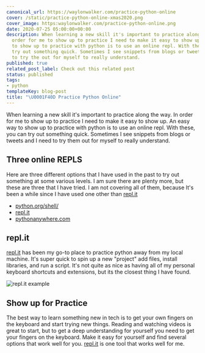```yaml
---
canonical_url: https://waylonwalker.com/practice-python-online
cover: /static/practice-python-online-xmas2020.png
cover_image: https:waylonwalker.com/practice-python-online.png
date: 2020-07-25 05:00:00+00:00
description: When learning a new skill it's important to practice along the way. In
  order for me to show up to practice I need to make it easy to show up. An easy way
  to show up to practice with python is to use an online repl. With these you can
  try out something quick. Sometimes I see snippets from blogs or tweets and I need
  to try the out for myself to really understand.
published: true
related_post_label: Check out this related post
status: published
tags:
- python
templateKey: blog-post
title: "\U0001F40D Practice Python Online"
---
```


When learning a new skill it's important to practice along the way. In order for me to show up to practice I need to make it easy to show up. An easy way to show up to practice with python is to use an online repl. With these, you can try out something quick. Sometimes I see snippets from blogs or tweets and I need to try them out for myself to really understand.

## Three online REPLS

Here are three different options that I have used in the past to try out something at some various levels. I am sure there are plenty more, but these are three that I have tried. I am not covering all of them, because It's been a while since I have used one other than [repl.it](https://repl.it)

- [python.org/shell/](https://python.org/shell/)
- [repl.it](https://repl.it)
- [pythonanywhere.com](https://pythonanywhere.com)

## repl.it

[repl.it](https://repl.it) has been my go-to place to practice python away from my local machine. It's super quick to spin up a new "project" add files, install libraries, and run a script. It's not quite as nice as having all of my personal keyboard shortcuts and extensions, but its the closest thing I have found.

![repl.it example](https://waylonwalker.com/repl-it.gif)

## Show up for Practice

The best way to learn something new in tech is to get your own fingers on the keyboard and start trying new things. Reading and watching videos is great to start, but to get a deep understanding for yourself you need to get your fingers on the keyboard. Make it easy for yourself and find several options that work well for you. [repl.it](https://repl.it) is one tool that works well for me.